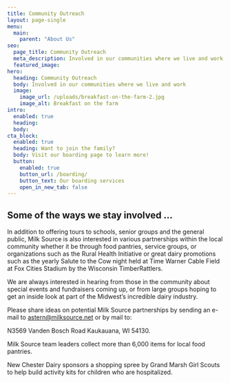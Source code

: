 ```yaml
---
title: Community Outreach
layout: page-single
menu:
  main:
    parent: "About Us"
seo:
  page_title: Community Outreach
  meta_description: Involved in our communities where we live and work.
  featured_image:
hero:
  heading: Community Outreach 
  body: Involved in our communities where we live and work
  image:
    image_url: /uploads/breakfast-on-the-farm-2.jpg
    image_alt: Breakfast on the farm
intro:
  enabled: true
  heading:
  body:
cta_block:
  enabled: true
  heading: Want to join the family?
  body: Visit our boarding page to learn more!
  button:
    enabled: true
    button_url: /boarding/
    button_text: Our boarding services
    open_in_new_tab: false
---
```

## Some of the ways we stay involved …

In addition to offering tours to schools, senior groups and the general public, Milk Source is also interested in various partnerships within the local community whether it be through food pantries, service groups,  or organizations such as the Rural Health Initiative or great dairy promotions such as the yearly Salute to the Cow night held at Time Warner Cable Field at Fox Cities Stadium by the Wisconsin TimberRattlers.

We are always interested in hearing from those in the community about special events and fundraisers coming up, or from large groups hoping to get an inside look at part of the Midwest’s incredible dairy industry.

Please  share ideas on potential Milk Source partnerships by sending an e-mail to <a href="mailto:astern@milksource.net">astern@milksource.net</a> or by mail to:

N3569 Vanden Bosch Road
Kaukauana, WI 54130.

Milk Source team leaders collect more than 6,000 items for local food pantries.

New Chester Dairy sponsors a shopping spree by Grand Marsh Girl Scouts to help build activity kits for children who are hospitalized.